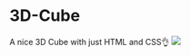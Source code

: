# 3D-Cube
A nice 3D Cube with just HTML and CSS👌
<img src="blob:https://mega.nz/4bbc00ca-41c3-446b-ac00-9ebbba3c358d"/>
